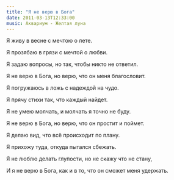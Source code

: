 ```yaml
---
title: "Я не верю в Бога"
date: 2011-03-13T12:33:00
music: Аквариум - Желтая луна
---
```


Я живу в весне с мечтою о лете.

Я прозябаю в грязи с мечтой о любви.

Я задаю вопросы, но так, чтобы никто не ответил.

Я не верю в Бога, но верю, что он меня благословит.



Я погружаюсь в ложь с надеждой на чудо.

Я прячу стихи так, что каждый найдет.

Я не умею молчать, и молчать я точно не буду.

Я не верю в Бога, но верю, что он простит и поймет.



Я делаю вид, что всё происходит по плану.

Я прихожу туда, откуда пытался сбежать.

Я не люблю делать глупости, но не скажу что не стану,

И я не верю в Бога, как и в то, что он сможет меня удержать.
